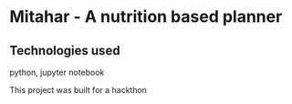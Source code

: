 # Mitahar - A nutrition based planner

## Technologies used

python, jupyter notebook

This project was built for a hackthon
